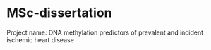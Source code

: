 # MSc-dissertation
Project name: DNA methylation predictors of prevalent and incident ischemic heart disease
